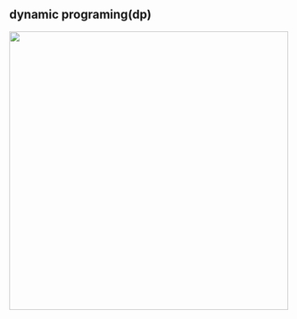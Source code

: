 
## dynamic programing(dp)
<image width="500" src="https://user-images.githubusercontent.com/85485290/169128648-313a46db-1e6e-4ae9-8afd-579885e74f92.png"/>
